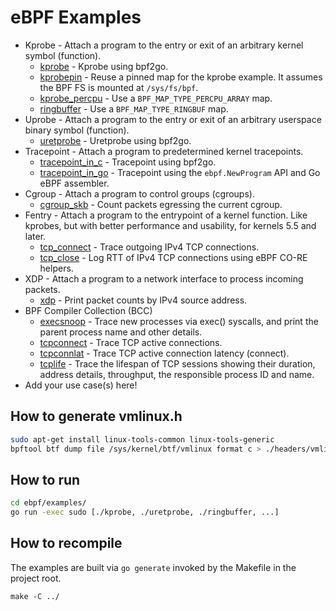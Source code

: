# eBPF Examples

- Kprobe - Attach a program to the entry or exit of an arbitrary kernel symbol (function).
  - [kprobe](kprobe/) - Kprobe using bpf2go.
  - [kprobepin](kprobepin/) - Reuse a pinned map for the kprobe example. It assumes the BPF FS is mounted at `/sys/fs/bpf`.
  - [kprobe_percpu](kprobe_percpu/) - Use a `BPF_MAP_TYPE_PERCPU_ARRAY` map.
  - [ringbuffer](ringbuffer/) - Use a `BPF_MAP_TYPE_RINGBUF` map.
- Uprobe - Attach a program to the entry or exit of an arbitrary userspace binary symbol (function).
  - [uretprobe](uretprobe/) - Uretprobe using bpf2go.
- Tracepoint - Attach a program to predetermined kernel tracepoints.
  - [tracepoint_in_c](tracepoint_in_c/) - Tracepoint using bpf2go.
  - [tracepoint_in_go](tracepoint_in_go/) - Tracepoint using the `ebpf.NewProgram` API and Go eBPF assembler.
- Cgroup - Attach a program to control groups (cgroups).
  - [cgroup_skb](cgroup_skb/) - Count packets egressing the current cgroup.
- Fentry - Attach a program to the entrypoint of a kernel function.
  Like kprobes, but with better performance and usability, for kernels 5.5 and later.
  - [tcp_connect](fentry/) - Trace outgoing IPv4 TCP connections.
  - [tcp_close](tcprtt/) - Log RTT of IPv4 TCP connections using eBPF CO-RE helpers.
- XDP - Attach a program to a network interface to process incoming packets.
  - [xdp](xdp/) - Print packet counts by IPv4 source address.
- BPF Compiler Collection (BCC)
  - [execsnoop](execsnoop/) - Trace new processes via exec() syscalls, and print the parent process name and other details.
  - [tcpconnect](tcpconnect/) - Trace TCP active connections.
  - [tcpconnlat](tcpconnlat/) - Trace TCP active connection latency (connect).
  - [tcplife](tcplife/) - Trace the lifespan of TCP sessions showing their duration, address details, throughput, the responsible process ID and name.
- Add your use case(s) here!

## How to generate vmlinux.h

```sh
sudo apt-get install linux-tools-common linux-tools-generic
bpftool btf dump file /sys/kernel/btf/vmlinux format c > ./headers/vmlinux.h
```

## How to run

```bash
cd ebpf/examples/
go run -exec sudo [./kprobe, ./uretprobe, ./ringbuffer, ...]
```

## How to recompile

The examples are built via `go generate` invoked by the Makefile in the project root.

```
make -C ../
```
